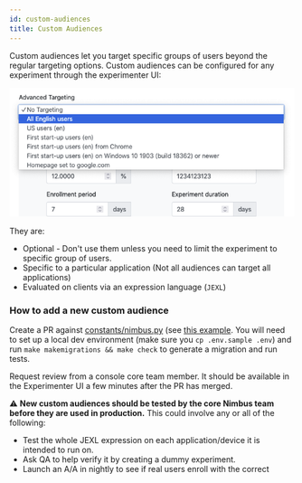 ```yaml
---
id: custom-audiences
title: Custom Audiences
---
```


Custom audiences let you target specific groups of users beyond the regular targeting options. Custom audiences can be configured for any experiment through the experimenter UI:

![custom audience screenshot](/img/audiences/custom-audiences.png)

They are:

- Optional - Don't use them unless you need to limit the experiment to specific group of users.
- Specific to a particular application (Not all audiences can target all applications)
- Evaluated on clients via an expression language (`JEXL`)

### How to add a new custom audience

Create a PR against [constants/nimbus.py](https://github.com/mozilla/experimenter/blob/main/app/experimenter/experiments/constants/nimbus.py) (see [this example](https://github.com/mozilla/experimenter/blob/main/app/experimenter/experiments/constants/nimbus.py). You will need to set up a local dev environment (make sure you `cp .env.sample .env`) and run `make makemigrations && make check` to generate a migration and run tests.

Request review from a console core team member. It should be available in the Experimenter UI a few minutes after the PR has merged.

⚠️ **New custom audiences should be tested by the core Nimbus team before they are used in production.**
This could involve any or all of the following:

- Test the whole JEXL expression on each application/device it is intended to run on.
- Ask QA to help verify it by creating a dummy experiment.
- Launch an A/A in nightly to see if real users enroll with the correct
